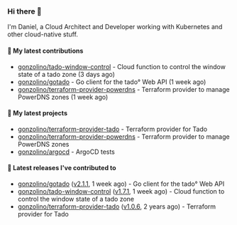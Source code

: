 ### Hi there 👋

I'm Daniel, a Cloud Architect and Developer working with Kubernetes and other cloud-native stuff.

#### 👷 My latest contributions

- [gonzolino/tado-window-control](https://github.com/gonzolino/tado-window-control) - Cloud function to control the window state of a tado zone (3 days ago)
- [gonzolino/gotado](https://github.com/gonzolino/gotado) - Go client for the tado° Web API (1 week ago)
- [gonzolino/terraform-provider-powerdns](https://github.com/gonzolino/terraform-provider-powerdns) - Terraform provider to manage PowerDNS zones (1 week ago)

#### 🌱 My latest projects

- [gonzolino/terraform-provider-tado](https://github.com/gonzolino/terraform-provider-tado) - Terraform provider for Tado
- [gonzolino/terraform-provider-powerdns](https://github.com/gonzolino/terraform-provider-powerdns) - Terraform provider to manage PowerDNS zones
- [gonzolino/argocd](https://github.com/gonzolino/argocd) - ArgoCD tests

#### 🔭 Latest releases I've contributed to

- [gonzolino/gotado](https://github.com/gonzolino/gotado) ([v2.1.1](https://github.com/gonzolino/gotado/releases/tag/v2.1.1), 1 week ago) - Go client for the tado° Web API
- [gonzolino/tado-window-control](https://github.com/gonzolino/tado-window-control) ([v1.7.1](https://github.com/gonzolino/tado-window-control/releases/tag/v1.7.1), 1 week ago) - Cloud function to control the window state of a tado zone
- [gonzolino/terraform-provider-tado](https://github.com/gonzolino/terraform-provider-tado) ([v1.0.6](https://github.com/gonzolino/terraform-provider-tado/releases/tag/v1.0.6), 2 years ago) - Terraform provider for Tado
